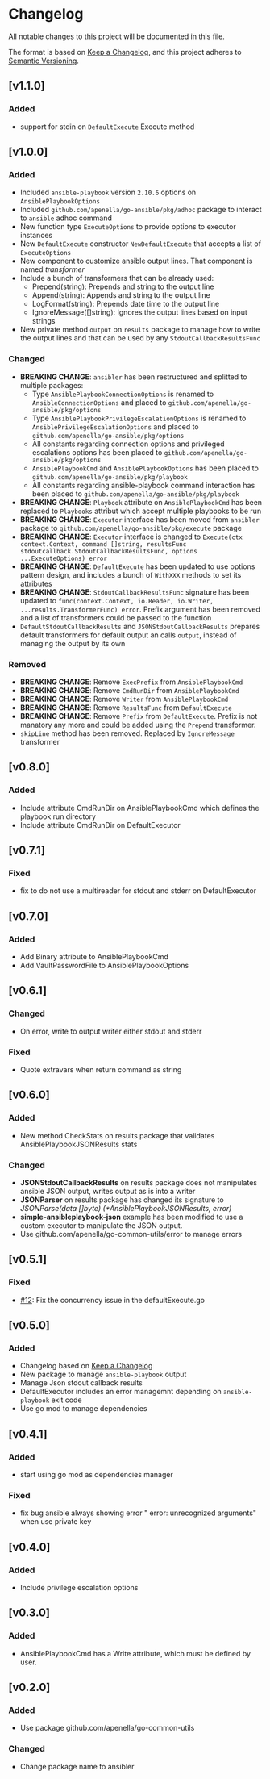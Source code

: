 # Changelog
All notable changes to this project will be documented in this file.

The format is based on [Keep a Changelog](https://keepachangelog.com/en/1.0.0/),
and this project adheres to [Semantic Versioning](https://semver.org/spec/v2.0.0.html).

## [v1.1.0]

### Added
- support for stdin on `DefaultExecute` Execute method

## [v1.0.0]

### Added
- Included `ansible-playbook` version `2.10.6` options on `AnsiblePlaybookOptions`
- Included `github.com/apenella/go-ansible/pkg/adhoc` package to interact to `ansible` adhoc command
- New function type `ExecuteOptions` to provide options to executor instances
- New `DefaultExecute` constructor `NewDefaultExecute` that accepts a list of `ExecuteOptions`
- New component to customize ansible output lines. That component is named *transformer*
- Include a bunch of transformers that can be already used:
    - Prepend(string): Prepends and string to the output line
    - Append(string): Appends and string to the output line
    - LogFormat(string): Prepends date time to the output line
    - IgnoreMessage([]string): Ignores the output lines based on input strings
- New private method `output` on `results` package to manage how to write the output lines and that can be used by any `StdoutCallbackResultsFunc`

### Changed
- **BREAKING CHANGE**: `ansibler` has been restructured and splitted to multiple packages:
  - Type `AnsiblePlaybookConnectionOptions` is renamed to `AnsibleConnectionOptions` and placed to `github.com/apenella/go-ansible/pkg/options`
  - Type `AnsiblePlaybookPrivilegeEscalationOptions` is renamed to `AnsiblePrivilegeEscalationOptions` and placed to `github.com/apenella/go-ansible/pkg/options`
  - All constants regarding connection options and privileged escalations options has been placed to `github.com/apenella/go-ansible/pkg/options`
  - `AnsiblePlaybookCmd` and `AnsiblePlaybookOptions` has been placed to `github.com/apenella/go-ansible/pkg/playbook`
  - All constants regarding ansible-playbook command interaction has been placed to `github.com/apenella/go-ansible/pkg/playbook`
- **BREAKING CHANGE**: `Playbook` attribute on `AnsiblePlaybookCmd` has been replaced to `Playbooks` attribut which accept multiple playbooks to be run
- **BREAKING CHANGE**: `Executor` interface has been moved from `ansibler` package to `github.com/apenella/go-ansible/pkg/execute` package
- **BREAKING CHANGE**: `Executor` interface is changed to `Execute(ctx context.Context, command []string, resultsFunc stdoutcallback.StdoutCallbackResultsFunc, options ...ExecuteOptions) error`
- **BREAKING CHANGE**: `DefaultExecute` has been updated to use options pattern design, and includes a bunch of `WithXXX` methods to set its attributes
- **BREAKING CHANGE**: `StdoutCallbackResultsFunc` signature has been updated to `func(context.Context, io.Reader, io.Writer, ...results.TransformerFunc) error`. Prefix argument has been removed and a list of transformers could be passed to the function
- `DefaultStdoutCallbackResults` and `JSONStdoutCallbackResults` prepares default transformers for default output an calls `output`, instead of managing the output by its own

### Removed
- **BREAKING CHANGE**: Remove `ExecPrefix` from `AnsiblePlaybookCmd`
- **BREAKING CHANGE**: Remove `CmdRunDir` from `AnsiblePlaybookCmd`
- **BREAKING CHANGE**: Remove `Writer` from `AnsiblePlaybookCmd`
- **BREAKING CHANGE**: Remove `ResultsFunc` from `DefaultExecute`
- **BREAKING CHANGE**: Remove `Prefix` from `DefaultExecute`. Prefix is not manatory any more and could be added using the `Prepend` transformer.
- `skipLine` method has been removed. Replaced by `IgnoreMessage` transformer

## [v0.8.0]
### Added
- Include attribute CmdRunDir on AnsiblePlaybookCmd which defines the playbook run directory
- Include attribute CmdRunDir on DefaultExecutor

## [v0.7.1]
### Fixed
- fix to do not use a multireader for stdout and stderr on DefaultExecutor

## [v0.7.0]
### Added
- Add Binary attribute to AnsiblePlaybookCmd
- Add VaultPasswordFile to AnsiblePlaybookOptions

## [v0.6.1]
### Changed
- On error, write to output writer either stdout and stderr

### Fixed
- Quote extravars when return command as string

## [v0.6.0]
### Added
- New method CheckStats on results package that validates AnsiblePlaybookJSONResults stats

### Changed
- __JSONStdoutCallbackResults__ on results package does not manipulates ansible JSON output, writes output as is into a writer
- __JSONParser__ on results package has changed its signature to _JSONParse(data []byte) (*AnsiblePlaybookJSONResults, error)_
- __simple-ansibleplaybook-json__ example has been modified to use a custom executor to manipulate the JSON output.
- Use github.com/apenella/go-common-utils/error to manage errors

## [v0.5.1]
### Fixed
- [#12](https://github.com/apenella/go-ansible/pull/12): Fix the concurrency issue in the defaultExecute.go

## [v0.5.0]
### Added
- Changelog based on [Keep a Changelog](https://keepachangelog.com/en/1.0.0/)
- New package to manage `ansible-playbook` output
- Manage Json stdout callback results
- DefaultExecutor includes an error managemnt depending on `ansible-playbook` exit code
- Use go mod to manage dependencies

## [v0.4.1]
### Added
- start using go mod as dependencies manager

### Fixed
- fix bug ansible always showing error " error: unrecognized arguments" when use private key 

## [v0.4.0]
### Added
- Include privilege escalation options

## [v0.3.0]
### Added
- AnsiblePlaybookCmd has a Write attribute, which must be defined by user.

## [v0.2.0]
### Added
- Use package github.com/apenella/go-common-utils

### Changed
- Change package name to ansibler


